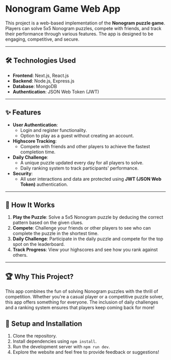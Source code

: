 # Nonogram Game Web App

This project is a web-based implementation of the **Nonogram puzzle game**. Players can solve 5x5 Nonogram puzzles, compete with friends, and track their performance through various features. The app is designed to be engaging, competitive, and secure.

---

## 🛠️ Technologies Used

- **Frontend**: Next.js, React.js
- **Backend**: Node.js, Express.js
- **Database**: MongoDB
- **Authentication**: JSON Web Token (JWT)

---

## ✨ Features

- **User Authentication**:
  - Login and register functionality.
  - Option to play as a guest without creating an account.
- **Highscore Tracking**:
  - Compete with friends and other players to achieve the fastest completion time.
- **Daily Challenge**:
  - A unique puzzle updated every day for all players to solve.
  - Daily ranking system to track participants' performance.
- **Security**:
  - All user interactions and data are protected using **JWT (JSON Web Token)** authentication.

---

## 🚀 How It Works

1. **Play the Puzzle**: Solve a 5x5 Nonogram puzzle by deducing the correct pattern based on the given clues.
2. **Compete**: Challenge your friends or other players to see who can complete the puzzle in the shortest time.
3. **Daily Challenge**: Participate in the daily puzzle and compete for the top spot on the leaderboard.
4. **Track Progress**: View your highscores and see how you rank against others.

---

## 🏆 Why This Project?

This app combines the fun of solving Nonogram puzzles with the thrill of competition. Whether you're a casual player or a competitive puzzle solver, this app offers something for everyone. The inclusion of daily challenges and a ranking system ensures that players keep coming back for more!

## 🔧 Setup and Installation
1. Clone the repository.
2. Install dependencies using `npm install`.
3. Run the development server with `npm run dev`.
4. Explore the website and feel free to provide feedback or suggestions!
